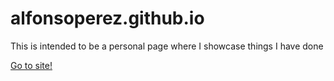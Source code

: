 # alfonsoperez.github.io

This is intended to be a personal page where I showcase things I have done

[Go to site!](http://alfonsoperez.github.io)
